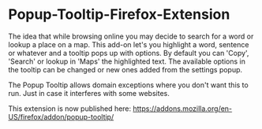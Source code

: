 # Popup-Tooltip-Firefox-Extension

The idea that while browsing online you may decide to search for a word or lookup a place on a map. This add-on let's you highlight a word, sentence or whatever and a tooltip pops up with options. By default you can 'Copy', 'Search' or lookup in 'Maps' the highlighted text. The available options in the tooltip can be changed or new ones added from the settings popup.

The Popup Tooltip allows domain exceptions where you don't want this to run. Just in case it interferes with some websites.

This extension is now published here: https://addons.mozilla.org/en-US/firefox/addon/popup-tooltip/
